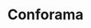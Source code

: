 ---
title: "Conforama"
url: /lattes/conforama-rond-point-jean-francois-champollion/
shop: meubles
---